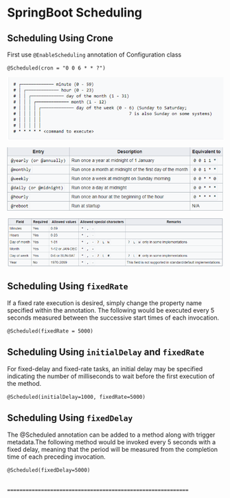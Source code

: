 # SpringBoot Scheduling

## Scheduling Using Crone

First use `@EnableScheduling` annotation of Configuration class
 
```
@Scheduled(cron = "0 0 6 * * ?")
```

![](images/Crone1.png)

![](images/Crone2.png)

![](images/Crone3.png)

## Scheduling Using `fixedRate`
If a fixed rate execution is desired, simply change the property name specified within the annotation.
The following would be executed every 5 seconds measured between the successive start times of each invocation.
	
```
@Scheduled(fixedRate = 5000)
```

## Scheduling Using `initialDelay` and `fixedRate`

For fixed-delay and fixed-rate tasks, an initial delay may be specified indicating the number of milliseconds to wait before the first execution of the method.

```
@Scheduled(initialDelay=1000, fixedRate=5000)
```

## Scheduling Using  `fixedDelay`

The @Scheduled annotation can be added to a method along with trigger metadata.The following method would be invoked every 5 seconds with a fixed delay, meaning that the period will be measured from the completion time of each preceding invocation.
	
```
@Scheduled(fixedDelay=5000)
```


                                ===========================================================

